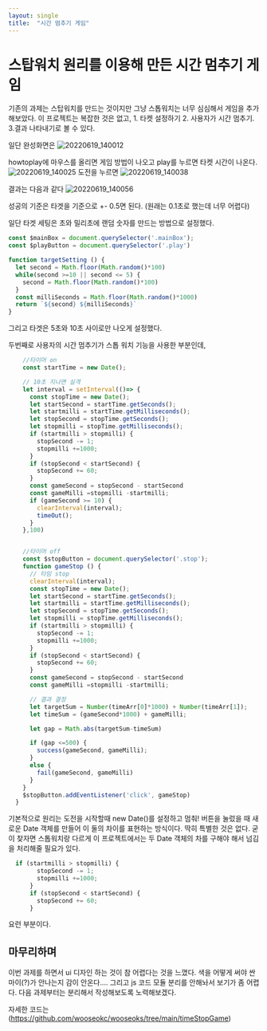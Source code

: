 ```yaml
---
layout: single
title:  "시간 멈추기 게임"
---
```


# 스탑워치 원리를 이용해 만든 시간 멈추기 게임

기존의 과제는 스탑워치를 만드는 것이지만 그냥 스톱워치는 너무 심심해서 게임을 추가해보았다.
이 프로젝트는 복잡한 것은 없고, 1. 타켓 설정하기 2. 사용자가 시간 멈추기. 3.결과 나타내기로 볼 수 있다.

일단 완성화면은
![20220619_140012](https://user-images.githubusercontent.com/99978225/174466867-3ae92c25-8927-4ea3-a319-f9b354285aad.png)

howtoplay에 마우스를 올리면 게임 방법이 나오고 play를 누르면 타켓 시간이 나온다.
![20220619_140025](https://user-images.githubusercontent.com/99978225/174467009-45f7f603-b39e-49bf-990b-f024fe0a1eec.png)
도전을 누르면 
![20220619_140038](https://user-images.githubusercontent.com/99978225/174467076-5ecc59ca-fe36-4150-a853-41a1938c9ab3.png)

결과는 다음과 같다 
![20220619_140056](https://user-images.githubusercontent.com/99978225/174467116-b71443ab-be42-4a40-a372-a2d6862e5372.png)

성공의 기준은 타겟을 기준으로 +- 0.5면 된다. (원래는 0.1초로 했는데 너무 어렵다)

일단 타겟 세팅은 초와 밀리초에 랜덤 숫자를 만드는 방법으로 설정했다.

``` js
const $mainBox = document.querySelector('.mainBox');
const $playButton = document.querySelector('.play')

function targetSetting () {
  let second = Math.floor(Math.random()*100)
  while(second >=10 || second <= 5) {
    second = Math.floor(Math.random()*100)
  }
  const milliSeconds = Math.floor(Math.random()*1000)
  return `${second} ${milliSeconds}`
}
```
그리고 타겟은 5초와 10초 사이로만 나오게 설정했다. 

두번째로 사용자의 시간 멈추기가 스톱 워치 기능을 사용한 부분인데, 

```js
    //타이머 on
    const startTime = new Date();

    // 10초 지나면 실격
    let interval = setInterval(()=> {
      const stopTime = new Date();
      let startSecond = startTime.getSeconds();
      let startmilli = startTime.getMilliseconds();
      let stopSecond = stopTime.getSeconds();
      let stopmilli = stopTime.getMilliseconds();
      if (startmilli > stopmilli) {
        stopSecond -= 1;
        stopmilli +=1000;
      }
      if (stopSecond < startSecond) {
        stopSecond += 60;
      }
      const gameSecond = stopSecond - startSecond
      const gameMilli =stopmilli -startmilli;
      if (gameSecond >= 10) {
        clearInterval(interval);
        timeOut();
      }
    },100)


    //타이머 off 
    const $stopButton = document.querySelector('.stop');
    function gameStop () {
      // 타임 stop
      clearInterval(interval);
      const stopTime = new Date();
      let startSecond = startTime.getSeconds();
      let startmilli = startTime.getMilliseconds();
      let stopSecond = stopTime.getSeconds();
      let stopmilli = stopTime.getMilliseconds();
      if (startmilli > stopmilli) {
        stopSecond -= 1;
        stopmilli +=1000;
      }
      if (stopSecond < startSecond) {
        stopSecond += 60;
      }
      const gameSecond = stopSecond - startSecond
      const gameMilli =stopmilli -startmilli;

      // 결과 결정
      let targetSum = Number(timeArr[0]*1000) + Number(timeArr[1]);
      let timeSum = (gameSecond*1000) + gameMilli;

      let gap = Math.abs(targetSum-timeSum)

      if (gap <=500) {
        success(gameSecond, gameMilli);
      }
      else {
        fail(gameSecond, gameMilli)
      }
    }
    $stopButton.addEventListener('click', gameStop)
  }
```
기본적으로 원리는 도전을 시작할때 new Date()를 설정하고 멈춰! 버튼을 눌렀을 때 새로운 Date 객체를 만들어 이 둘의 차이를 표현하는 방식이다. 딱히 특별한 것은 없다. 굳이 찾자면 스톱워치랑 다르게 이 프로젝트에서는 두 Date 객체의 차를 구해야 해서 넘김을 처리해줄 필요가 있다.  

```js
  if (startmilli > stopmilli) {
        stopSecond -= 1;
        stopmilli +=1000;
      }
      if (stopSecond < startSecond) {
        stopSecond += 60;
      }
```
요런 부분이다.

마무리하며
---------

이번 과제를 하면서 ui 디자인 하는 것이 참 어렵다는 것을 느꼈다. 색을 어떻게 써야 싼마이(?)가 안나는지 감이 안온다.... 그리고 js 코드 모듈 분리를 안해놔서 보기가 좀 어렵다. 다음 과제부터는 분리해서 작성해보도록 노력해보겠다. 

자세한 코드는 
(https://github.com/wooseokc/wooseoks/tree/main/timeStopGame)
